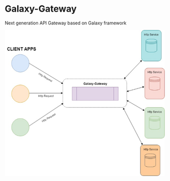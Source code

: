 # Galaxy-Gateway
Next generation API Gateway based on Galaxy framework

![Big Picture](https://github.com/eyazici90/Galaxy-Gateway/blob/master/dev_en_ar.jpg)
